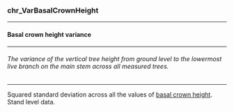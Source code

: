 ### chr_VarBasalCrownHeight



------
#### Basal crown height variance



------
###### The variance of the vertical tree height from ground level to the lowermost live branch on the main stem across all measured trees.



------
Squared standard deviation across all the values of [basal crown height](./chr_Hcrown.md). Stand level data.